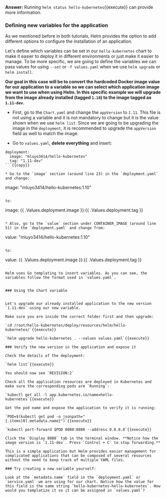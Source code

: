 **Answer:** Running `helm status hello-kubernetes`{{execute}} can provide more information.

### Defining new variables for the application

As we mentioned before in both tutorials, Helm provides the option to add different options to configure the installation of an application. 

Let's define which variables can be set in our `hello-kubernetes` chart to make it easier to deploy it in different environments or just make it easier to manage. To be more specific, we are going to define the variables we can pass values for using `--set` or `-f values.yaml` when we use `helm upgrade` or `helm install`. 

**Our goal in this case will be to convert the hardcoded Docker image value for our application to a variable so we can select which application image we want to use when using Helm. In this specific example we will upgrade from the image already installed (tagged `1.10`) to the image tagged as `1.11-dev`.**

* First, go to the `Chart.yaml` and change the `appVersion` to `1.11`. This file is not using a variable and it is not mandatory to change but it is the value shown when we use `helm list`. Since we are going to be upgrading the image in the  `deployment`, it is recommended to upgrade the `appVersion` field as well to match the image.

* Go to `values.yaml`, **delete everything** and insert:

```
deployment:
  image: "mluyo3414/hello-kubernetes"
  tag: "1.11-dev"
```{{copy}}

* Go to the `image` section (around line 23) in the `deployment.yaml` and change:

```
image: "mluyo3414/hello-kubernetes:1.10"
```

to:

```
image: {{  .Values.deployment.image  }}:{{  .Values.deployment.tag  }}
```{{copy}}

* Also, go to the `value` section under CONTAINER_IMAGE (around line 51) in the `deployment.yaml` and change from:

```
value: "mluyo3414/hello-kubernetes:1.10"
```

to:

```
value: {{  .Values.deployment.image  }}:{{  .Values.deployment.tag  }}
```{{copy}}

Helm uses Go templating to insert variables. As you can see, the variables follow the format used in `values.yaml`.


### Using the Chart variable


Let's upgrade our already installed application to the new version `1.11-dev` using our new variable.

Make sure you are inside the correct folder first and then upgrade:

`cd /root/hello-kubernetes/deploy/resources/helm/hello-kubernetes/`{{execute}}

`helm upgrade hello-kubernetes . --values values.yaml`{{execute}}

### Verify the new version in the application and expose it

Check the details of the deployment:

`helm list`{{execute}}

You should now see `REVISION:2`

Check all the application resources are deployed in Kubernetes and make sure the corresponding pods are `Running`:

`kubectl get all -l app.kubernetes.io/name=hello-kubernetes`{{execute}}

Get the pod name and expose the application to verify it is running:

`POD=$(kubectl get pod -o jsonpath="{.items[0].metadata.name}")`{{execute}}

`kubectl port-forward $POD 8080:8080 --address 0.0.0.0`{{execute}}

Click the `Display 8080` tab in the terminal window. **Notice how the image version is `1.11-dev`. Press `Control + C` to stop forwarding.**

This is a simple application but Helm provides easier management for complicated applications that can be composed of several resources without the need to keep track of multiple YAML files.

### Try creating a new variable yourself:

Look at the `metadata.name` field in the `deployment.yaml` or `service.yaml` we are using for our chart. Notice how the value for this field is the same string `hello-kubernetes-hello-kubernetes`. How would you templatize it so it can be assigned in `values.yaml`?



